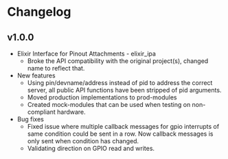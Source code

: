 # Changelog

## v1.0.0
  * Elixir Interface for Pinout Attachments - elixir_ipa
    * Broke the API compatibility with the original project(s),
      changed name to reflect that.
  * New features
    * Using pin/devname/address instead of pid to address the correct server,
      all public API functions have been stripped of pid arguments.
    * Moved production implementations to prod-modules
    * Created mock-modules that can be used when testing on non-compliant
      hardware.
  * Bug fixes
    * Fixed issue where multiple callback messages for gpio interrupts of
      same condition could be sent in a row. Now callback messages is only
      sent when condition has changed.
    * Validating direction on GPIO read and writes.
